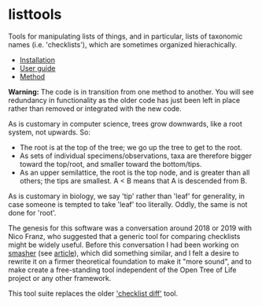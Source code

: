 # listtools

Tools for manipulating lists of things, and in particular, lists of taxonomic
names (i.e. 'checklists'), which are sometimes organized hierachically.

* [Installation](doc/guide.md#installation)
* [User guide](doc/guide.md)
* [Method](doc/method.md)

<strong>Warning:</strong> The code is in transition from one method to
another.  You will see redundancy in functionality as the older code
has just been left in place rather than removed or integrated with the
new code.

As is customary in computer science, trees grow downwards, like a root
system, not upwards.  So:

 * The root is at the top of the tree; we go up
   the tree to get to the root.
 * As sets of individual specimens/observations, taxa are therefore
   bigger toward the top/root, and smaller toward the bottom/tips.
 * As an upper semilattice, the root is the top node, and
   is greater than all others; the tips are smallest.  A < B means that
   A is descended from B.

As is customary in biology, we say 'tip' rather than 'leaf' for
generality, in case someone is tempted to take 'leaf' too literally.
Oddly, the same is not done for 'root'.

The genesis for this software was a conversation around 2018 or 2019
with Nico Franz, who suggested that a generic tool for comparing
checklists might be widely useful.  Before this conversation I had been working on
[smasher](https://github.com/opentreeoflife/reference-taxonomy/) (see
[article](https://doi.org/10.3897/BDJ.5.e12581)), which did something
similar, and I felt a desire to rewrite it on a firmer theoretical
foundation to make it "more sound", and to make create a free-standing
tool independent of the Open Tree of Life project or any other framework.

This tool suite replaces the older ['checklist
diff'](https://github.com/jar398/cldiff) tool.

